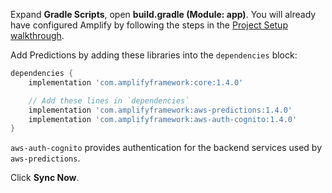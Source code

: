 Expand **Gradle Scripts**, open **build.gradle (Module: app)**. You will already have configured Amplify by following the steps in the [Project Setup walkthrough](~/lib/project-setup/create-application.md).

Add Predictions by adding these libraries into the `dependencies` block:

```groovy
dependencies {
    implementation 'com.amplifyframework:core:1.4.0'

    // Add these lines in `dependencies`
    implementation 'com.amplifyframework:aws-predictions:1.4.0'
    implementation 'com.amplifyframework:aws-auth-cognito:1.4.0'
}
```

`aws-auth-cognito` provides authentication for the backend services used by `aws-predictions`.

Click **Sync Now**.

